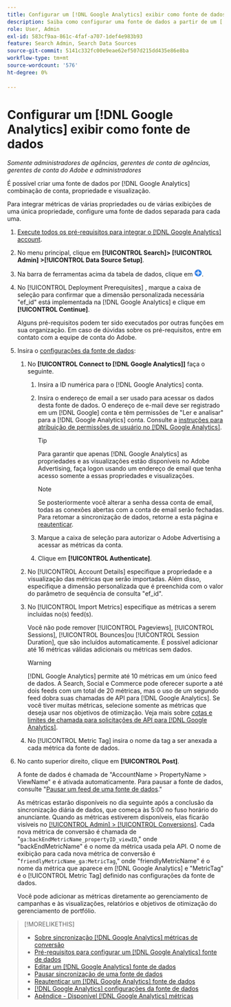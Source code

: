 ```yaml
---
title: Configurar um [!DNL Google Analytics] exibir como fonte de dados
description: Saiba como configurar uma fonte de dados a partir de um [!DNL Google Analytics] exibição.
role: User, Admin
exl-id: 583cf9aa-861c-4faf-a707-1def4e983b93
feature: Search Admin, Search Data Sources
source-git-commit: 5141c332fc00e9eae62ef507d215dd435e86e8ba
workflow-type: tm+mt
source-wordcount: '576'
ht-degree: 0%

---
```


# Configurar um [!DNL Google Analytics] exibir como fonte de dados

*Somente administradores de agências, gerentes de conta de agências, gerentes de conta do Adobe e administradores*

É possível criar uma fonte de dados por [!DNL Google Analytics] combinação de conta, propriedade e visualização.

Para integrar métricas de várias propriedades ou de várias exibições de uma única propriedade, configure uma fonte de dados separada para cada uma.

1. [Execute todos os pré-requisitos para integrar o [!DNL Google Analytics] account](data-source-prerequisites.md).

1. No menu principal, clique em **[!UICONTROL Search]> [!UICONTROL Admin] >[!UICONTROL Data Source Setup]**.

1. Na barra de ferramentas acima da tabela de dados, clique em ![Criar](/help/search-social-commerce/assets/add.png "Criar").

1. No [!UICONTROL Deployment Prerequisites] , marque a caixa de seleção para confirmar que a dimensão personalizada necessária &quot;ef_id&quot; está implementada na [!DNL Google Analytics] e clique em **[!UICONTROL Continue]**.

   Alguns pré-requisitos podem ter sido executados por outras funções em sua organização. Em caso de dúvidas sobre os pré-requisitos, entre em contato com a equipe de conta do Adobe.

1. Insira o [configurações da fonte de dados](data-source-settings.md):

   1. No **[!UICONTROL Connect to [!DNL Google Analytics]]** faça o seguinte.

      1. Insira a ID numérica para o [!DNL Google Analytics] conta.

      1. Insira o endereço de email a ser usado para acessar os dados desta fonte de dados. O endereço de e-mail deve ser registrado em um [!DNL Google] conta e têm permissões de &quot;Ler e analisar&quot; para a [!DNL Google Analytics] conta. Consulte a [instruções para atribuição de permissões de usuário no [!DNL Google Analytics]](https://support.google.com/analytics/answer/9305587).

         >[!TIP]
         >
         >Para garantir que apenas [!DNL Google Analytics] as propriedades e as visualizações estão disponíveis no Adobe Advertising, faça logon usando um endereço de email que tenha acesso somente a essas propriedades e visualizações.

         >[!NOTE]
         >
         >Se posteriormente você alterar a senha dessa conta de email, todas as conexões abertas com a conta de email serão fechadas. Para retomar a sincronização de dados, retorne a esta página e [reautenticar](data-source-reauthenticate.md).

      1. Marque a caixa de seleção para autorizar o Adobe Advertising a acessar as métricas da conta.

      1. Clique em **[!UICONTROL Authenticate]**.

   1. No [!UICONTROL Account Details] especifique a propriedade e a visualização das métricas que serão importadas. Além disso, especifique a dimensão personalizada que é preenchida com o valor do parâmetro de sequência de consulta &quot;ef_id&quot;.

   1. No [!UICONTROL Import Metrics] especifique as métricas a serem incluídas no(s) feed(s).

      Você não pode remover [!UICONTROL Pageviews], [!UICONTROL Sessions], [!UICONTROL Bounces]ou [!UICONTROL Session Duration], que são incluídos automaticamente. É possível adicionar até 16 métricas válidas adicionais ou métricas sem dados.

      >[!WARNING]
      >
      >[!DNL Google Analytics] permite até 10 métricas em um único feed de dados. A Search, Social e Commerce pode oferecer suporte a até dois feeds com um total de 20 métricas, mas o uso de um segundo feed dobra suas chamadas de API para [!DNL Google Analytics]. Se você tiver muitas métricas, selecione somente as métricas que deseja usar nos objetivos de otimização. Veja mais sobre [cotas e limites de chamada para solicitações de API para [!DNL Google Analytics]](https://developers.google.com/analytics/devguides/reporting/core/v4/limits-quotas).

   1. No [!UICONTROL Metric Tag] insira o nome da tag a ser anexada a cada métrica da fonte de dados.

1. No canto superior direito, clique em **[!UICONTROL Post]**.

   A fonte de dados é chamada de &quot;AccountName > PropertyName > ViewName&quot; e é ativada automaticamente. Para pausar a fonte de dados, consulte &quot;[Pausar um feed de uma fonte de dados](data-source-pause.md).&quot;

   As métricas estarão disponíveis no dia seguinte após a conclusão da sincronização diária de dados, que começa às 5:00 no fuso horário do anunciante. Quando as métricas estiverem disponíveis, elas ficarão visíveis no [[!UICONTROL Admin] > [!UICONTROL Conversions]](/help/search-social-commerce/admin/conversion-metrics/conversion-metric-about.md). Cada nova métrica de conversão é chamada de &quot;`ga:backEndMetricName_propertyID_viewID`,&quot; onde &quot;backEndMetricName&quot; é o nome da métrica usada pela API. O nome de exibição para cada nova métrica de conversão é &quot;`friendlyMetricName_ga:MetricTag`,&quot; onde &quot;friendlyMetricName&quot; é o nome da métrica que aparece em [!DNL Google Analytics] e &quot;MetricTag&quot; é o [!UICONTROL Metric Tag] definido nas configurações da fonte de dados.

   Você pode adicionar as métricas diretamente ao gerenciamento de campanhas e às visualizações, relatórios e objetivos de otimização do gerenciamento de portfólio.

>[!MORELIKETHIS]
>
>* [Sobre sincronização [!DNL Google Analytics] métricas de conversão](data-source-about.md)
>* [Pré-requisitos para configurar um [!DNL Google Analytics] fonte de dados](data-source-prerequisites.md)
>* [Editar um [!DNL Google Analytics] fonte de dados](data-source-edit.md)
>* [Pausar sincronização de uma fonte de dados](data-source-pause.md)
>* [Reautenticar um [!DNL Google Analytics] fonte de dados](data-source-reauthenticate.md)
>* [[!DNL Google Analytics] configurações da fonte de dados](data-source-settings.md)
>* [Apêndice - Disponível [!DNL Google Analytics] métricas](data-source-ga-metrics.md)
